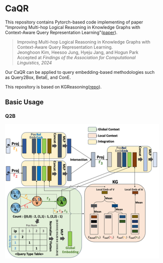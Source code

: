 # CaQR
This repository contains Pytorch-based code implementing of paper "Improving Multi-hop Logical Reasoning in Knowledge Graphs with Context-Aware Query Representation Learning"([paper]).

> Improving Multi-hop Logical Reasoning in Knowledge Graphs with Context-Aware Query Representation Learning.\
> Jeonghoon Kim, Heesoo Jung, Hyeju Jang, and Hogun Park\
> Accepted at _Findings of the Association for Computational Linguistics, 2024_

Our CaQR can be applied to query embedding-based methodologies such as Query2Box, BetaE, and ConE.

This repository is based on KGReasoning([repo]).

## Basic Usage

### Q2B

![CaQR applied on _ip_ query.](./fig/caqr.png)

[repo]: https://github.com/snap-stanford/KGReasoning
[paper]: https://arxiv.org/abs/2406.07034
